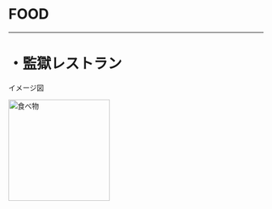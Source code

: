 # FOOD
---
# ・監獄レストラン

イメージ図

<img src="ごはん画像.png" alt="食べ物" title="食べ物" width="200" height="200" />
